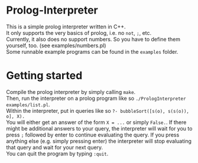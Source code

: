 # Prolog-Interpreter
This is a simple prolog interpreter written in C++.  
It only supports the very basics of prolog, i.e. no `not`, `;`, etc.  
Currently, it also does no support numbers. So you have to define them yourself, too. (see examples/numbers.pl)  
Some runnable example programs can be found in the `examples` folder.  

# Getting started
Compile the prolog interpreter by simply calling `make`.  
Then, run the interpreter on a prolog program like so `./PrologInterpreter examples/list.pl`.  
Within the interpreter, put in queries like so `?- bubbleSort([s(o), s(s(o)), o], X).`  
You will either get an answer of the form `X = ...` or simply `False.`. If there might be additional answers to your query, the interpreter will wait for you to press `;` followed by enter to continue evaluating the query. If you press anything else (e.g. simply pressing enter) the interpreter will stop evaluating that query and wait for your next query.  
You can quit the program by typing `:quit`.  
